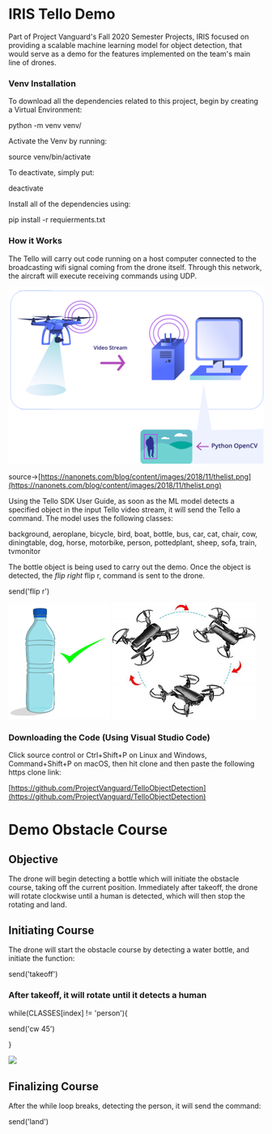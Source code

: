 # IRIS Tello Demo

Part of Project Vanguard's Fall 2020 Semester Projects, IRIS focused on providing a scalable machine learning model for object detection, that would serve as a demo for the features implemented on the team's main line of drones.
### Venv Installation

To download all the dependencies related to this project, begin by creating a Virtual Environment:

python -m venv venv/

Activate the Venv by running:

source venv/bin/activate

To deactivate, simply put:

deactivate

Install all of the dependencies using:

pip install -r requierments.txt
### How it Works

The Tello will carry out code running on a host computer connected to the broadcasting wifi signal coming from the drone itself. Through this network, the aircraft will execute receiving commands using UDP.

<img src="./IRIS%20Tello%20Demo%200c5e455c65a8456da11ddbd4c57b1610/diagram.png" alt="alt text" width="600"/>

source→[https://nanonets.com/blog/content/images/2018/11/thelist.png](https://nanonets.com/blog/content/images/2018/11/thelist.png)

Using the Tello SDK User Guide, as soon as the ML model detects a specified object in the input Tello video stream, it will send the Tello a command. The model uses the following classes:

background, aeroplane, bicycle, bird, boat, bottle, bus, car, cat, chair, cow,
diningtable, dog, horse, motorbike, person, pottedplant, sheep, sofa, train, tvmonitor

The bottle object is being used to carry out the demo. Once the object is detected, the *flip right* flip r, command is sent to the drone.

send('flip r')

<img src="./IRIS%20Tello%20Demo%200c5e455c65a8456da11ddbd4c57b1610/Draw-a-Water-Bottle-Step-11.jpg" alt="alt text" width="200"/>

<img src="./IRIS%20Tello%20Demo%200c5e455c65a8456da11ddbd4c57b1610/415yjHOgXVL.jpg" alt="alt text" width="285"/>

### Downloading the Code (Using Visual Studio Code)

Click source control or Ctrl+Shift+P on Linux and Windows, Command+Shift+P on macOS, then hit clone and then paste the following https clone link:

[https://github.com/ProjectVanguard/TelloObjectDetection](https://github.com/ProjectVanguard/TelloObjectDetection)

# Demo Obstacle Course

## Objective

The drone will begin detecting a bottle which will initiate the obstacle course, taking off the current position. Immediately after takeoff, the drone will rotate clockwise until a human is detected, which will then stop the rotating and land.

## Initiating Course

The drone will start the obstacle course by detecting a water bottle, and initiate the function:

send('takeoff')

### After takeoff, it will rotate until it detects a human

while(CLASSES[index] != 'person'){

send('cw 45')

}

<img src="https://thedatafrog.s3.amazonaws.com/media/images/Screen-Shot-2019-04-18-at-16.15.54.max-1000x500.png">

## Finalizing Course

After the while loop breaks, detecting the person, it will send the command:

send('land')